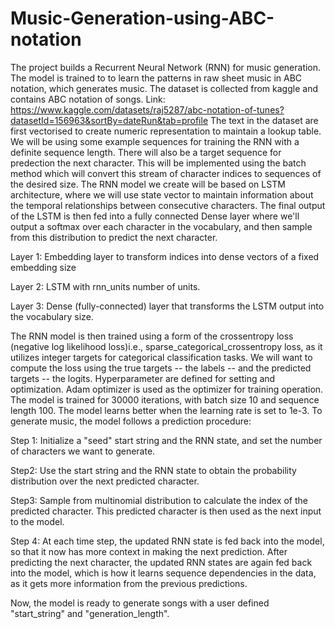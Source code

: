 # Music-Generation-using-ABC-notation
The project builds a Recurrent Neural Network (RNN) for music generation. The model is trained to to learn the patterns in raw sheet music in ABC notation, which generates music.
The dataset is collected from kaggle and contains ABC notation of songs. Link: https://www.kaggle.com/datasets/raj5287/abc-notation-of-tunes?datasetId=156963&sortBy=dateRun&tab=profile
The text in the dataset are first vectorised to create numeric representation to maintain a lookup table. 
We will be using some example sequences for training the RNN with a definite sequence length. There will also be a target sequence for predection the next character. This will be implemented using the batch method which will convert this stream of character indices to sequences of the desired size.
The RNN model we create will be based on LSTM architecture, where we will use state vector to maintain information about the temporal relationships between consecutive characters. The final output of the LSTM is then fed into a fully connected Dense layer where we'll output a softmax over each character in the vocabulary, and then sample from this distribution to predict the next character.

Layer 1: Embedding layer to transform indices into dense vectors of a fixed embedding size

Layer 2: LSTM with rnn_units number of units.

Layer 3: Dense (fully-connected) layer that transforms the LSTM output into the vocabulary size.

The RNN model is then trained using a form of the crossentropy loss (negative log likelihood loss)i.e., sparse_categorical_crossentropy loss, as it utilizes integer targets for categorical classification tasks. We will want to compute the loss using the true targets -- the labels -- and the predicted targets -- the logits.
Hyperparameter are defined for setting and optimization. Adam optimizer is used as the optimizer for training operation. The model is trained for 30000 iterations, with batch size 10 and sequence length 100. The model learns better when the learning rate is set to 1e-3. 
To generate music, the model follows a prediction procedure:

Step 1: Initialize a "seed" start string and the RNN state, and set the number of characters we want to generate.

Step2: Use the start string and the RNN state to obtain the probability distribution over the next predicted character.

Step3: Sample from multinomial distribution to calculate the index of the predicted character. This predicted character is then used as the next input to 
the model.

Step 4: At each time step, the updated RNN state is fed back into the model, so that it now has more context in making the next prediction. After predicting the next character, the updated RNN states are again fed back into the model, which is how it learns sequence dependencies in the data, as it gets more information from the previous predictions.

Now, the model is ready to generate songs with a user defined "start_string" and "generation_length".
